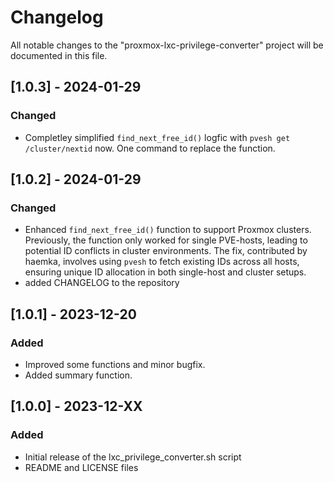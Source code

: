 # Changelog

All notable changes to the "proxmox-lxc-privilege-converter" project will be documented in this file.


## [1.0.3] - 2024-01-29
### Changed
- Completley simplified `find_next_free_id()` logfic with `pvesh get /cluster/nextid` now. One command to replace the function.

## [1.0.2] - 2024-01-29
### Changed
- Enhanced `find_next_free_id()` function to support Proxmox clusters. Previously, the function only worked for single PVE-hosts, leading to potential ID conflicts in cluster environments. The fix, contributed by haemka, involves using `pvesh` to fetch existing IDs across all hosts, ensuring unique ID allocation in both single-host and cluster setups. 
- added CHANGELOG to the repository

## [1.0.1] - 2023-12-20
### Added
- Improved some functions and minor bugfix.
- Added summary function.

## [1.0.0] - 2023-12-XX
### Added
- Initial release of the lxc_privilege_converter.sh script
- README and LICENSE files
